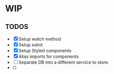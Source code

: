 # WIP

## TODOS
- [x] Setup watch method
- [x] Setup eslint
- [x] Setup Styled components
- [x] Alias imports for components
- [ ] Separate DB into a different service to store.
- [ ]  
